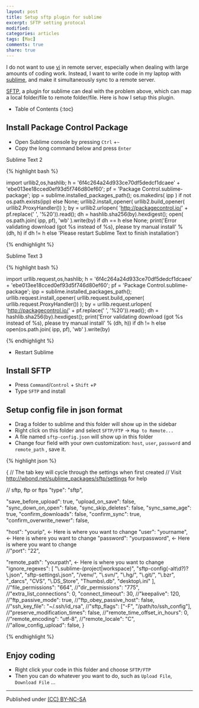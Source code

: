 ```yaml
---
layout: post
title: Setup sftp plugin for sublime
excerpt: SFTP setting protocal
modified:
categories: articles
tags: [Mac]
comments: true
share: true
---
```




I do not want to use [vi](https://en.wikipedia.org/wiki/Vi) in remote server, especially when dealing with large amounts of coding work. Instead, I want to write code in my laptop with [sublime](https://www.sublimetext.com/), and make it simultaneously sync to a remote server. 

[SFTP](https://wbond.net/sublime_packages/sftp), a plugin for sublime can deal with the problem above, which can map a local folder/file to remote folder/file. Here is how I setup this plugin.

* Table of Contents
{:toc}


## Install Package Control Package

* Open Sublime console by pressing `Ctrl` +`~`
* Copy the long command below and press `Enter`

Sublime Text 2

{% highlight bash %}

import urllib2,os,hashlib; h = '6f4c264a24d933ce70df5dedcf1dcaee' + 'ebe013ee18cced0ef93d5f746d80ef60'; pf = 'Package Control.sublime-package'; ipp = sublime.installed_packages_path(); os.makedirs( ipp ) if not os.path.exists(ipp) else None; urllib2.install_opener( urllib2.build_opener( urllib2.ProxyHandler()) ); by = urllib2.urlopen( 'http://packagecontrol.io/' + pf.replace(' ', '%20')).read(); dh = hashlib.sha256(by).hexdigest(); open( os.path.join( ipp, pf), 'wb' ).write(by) if dh == h else None; print('Error validating download (got %s instead of %s), please try manual install' % (dh, h) if dh != h else 'Please restart Sublime Text to finish installation')

{% endhighlight %}



Sublime Text 3

{% highlight bash %}

import urllib.request,os,hashlib; h = '6f4c264a24d933ce70df5dedcf1dcaee' + 'ebe013ee18cced0ef93d5f746d80ef60'; pf = 'Package Control.sublime-package'; ipp = sublime.installed_packages_path(); urllib.request.install_opener( urllib.request.build_opener( urllib.request.ProxyHandler()) ); by = urllib.request.urlopen( 'http://packagecontrol.io/' + pf.replace(' ', '%20')).read(); dh = hashlib.sha256(by).hexdigest(); print('Error validating download (got %s instead of %s), please try manual install' % (dh, h)) if dh != h else open(os.path.join( ipp, pf), 'wb' ).write(by)

{% endhighlight %}

* Restart Sublime

## Install SFTP



* Press `Command`/`Control`  + `Shift` +`P`
* Type `SFTP` and install

## Setup config file in json format

* Drag a folder to sublime and this folder will show up in the sidebar
* Right click on this folder and select `SFTP/FTP`  -> `Map to Remote...`
* A file named `sftp-config.json` will show up in this folder
* Change four field with your own customization: `host`, `user`, `password` and `remote_path` , save it.

{% highlight json %}

{
// The tab key will cycle through the settings when first created
// Visit http://wbond.net/sublime_packages/sftp/settings for help

// sftp, ftp or ftps
"type": "sftp",

"save_before_upload": true,
"upload_on_save": false,
"sync_down_on_open": false,
"sync_skip_deletes": false,
"sync_same_age": true,
"confirm_downloads": false,
"confirm_sync": true,
"confirm_overwrite_newer": false,

"host": "yourip",    <- Here is where you want to change
"user": "yourname",     <- Here is where you want to change
"password": "yourpassword",    <- Here is where you want to change  
//"port": "22",

"remote_path": "yourpath",  <- Here is where you want to change
"ignore_regexes": [
    "\\.sublime-(project|workspace)", "sftp-config(-alt\\d?)?\\.json",
    "sftp-settings\\.json", "/venv/", "\\.svn/", "\\.hg/", "\\.git/",
    "\\.bzr", "_darcs", "CVS", "\\.DS_Store", "Thumbs\\.db", "desktop\\.ini"
],
//"file_permissions": "664",
//"dir_permissions": "775",
//"extra_list_connections": 0,
"connect_timeout": 30,
//"keepalive": 120,
//"ftp_passive_mode": true,
//"ftp_obey_passive_host": false,
//"ssh_key_file": "~/.ssh/id_rsa",
//"sftp_flags": ["-F", "/path/to/ssh_config"],
//"preserve_modification_times": false,
//"remote_time_offset_in_hours": 0,
//"remote_encoding": "utf-8",
//"remote_locale": "C",
//"allow_config_upload": false,
}

{% endhighlight %}



## Enjoy coding

* Right click your code in this folder and choose `SFTP/FTP`
* Then you can do whatever you want to do, such as `Upload File`, `Download File` ...



---
Published under <a rel="license" href="http://creativecommons.org/licenses/by-nc-sa/3.0/">(CC) BY-NC-SA </a>
